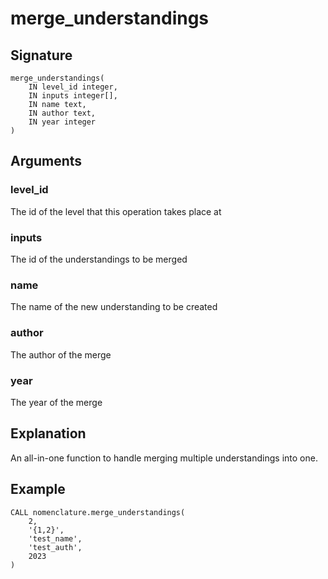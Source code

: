 # merge_understandings

## Signature
    merge_understandings(
        IN level_id integer,
        IN inputs integer[],
        IN name text,
        IN author text,
        IN year integer
    )

## Arguments
### level_id
The id of the level that this operation takes place at

### inputs
The id of the understandings to be merged

### name
The name of the new understanding to be created

### author
The author of the merge

### year
The year of the merge

## Explanation
An all-in-one function to handle merging multiple understandings into one.

## Example
    CALL nomenclature.merge_understandings(
        2,
        '{1,2}',
        'test_name',
        'test_auth',
        2023
    )